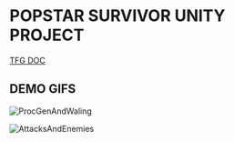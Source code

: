 # POPSTAR SURVIVOR UNITY PROJECT
 
[TFG DOC](https://docs.google.com/document/d/1TaoZ3uoMbQJ8dNGc2EWS2VDe4koRhoMNsYALo5c4q0Q/edit?usp=sharing)

## DEMO GIFS

![ProcGenAndWaling](https://github.com/DavidGarciaOriol/popstar_survivor_unity_project/blob/main/DemoGifs/ProceduralGenAndWalking.gif)

![AttacksAndEnemies](https://github.com/DavidGarciaOriol/popstar_survivor_unity_project/blob/main/DemoGifs/AttackAndEnemies.gif)

